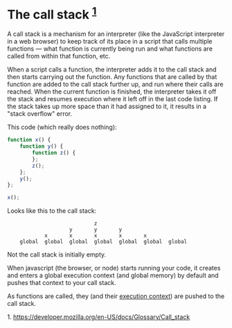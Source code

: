 # The call stack <sup>[1](#callStack)</sup>

A call stack is a mechanism for an interpreter (like the JavaScript interpreter in a web browser) to keep track of its place in a script that calls multiple functions — what function is currently being run and what functions are called from within that function, etc.

When a script calls a function, the interpreter adds it to the call stack and then starts carrying out the function.
Any functions that are called by that function are added to the call stack further up, and run where their calls are reached.
When the current function is finished, the interpreter takes it off the stack and resumes execution where it left off in the last code listing.
If the stack takes up more space than it had assigned to it, it results in a "stack overflow" error.

This code (which really does nothing):

```javaScript
function x() {
    function y() {
        function z() {
        };
        z();
    };
    y();
};

x();
```

Looks like this to the call stack:
```
                            z
                    y       y       y
            x       x       x       x       x
    global  global  global  global  global  global  global  
```
Not the call stack is initially empty.

When javascript (the browser, or node) starts running your code, it creates and enters a global execution context (and global memory) by default and pushes that context to your call stack. 

As functions are called, they (and their [execution context](./execution-context.md)) are pushed to the call stack.

<a name="callStack">1. https://developer.mozilla.org/en-US/docs/Glossary/Call_stack</a>
